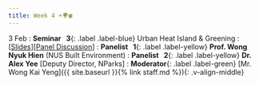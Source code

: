 ```yaml
---
title: Week 4 ☀️🌍🍀 
---
```


3 Feb
: **Seminar &nbsp; 3**{: .label .label-blue} Urban Heat Island & Greening
  : [[Slides](https://canvas.nus.edu.sg/courses/52842/files/3486183?module_item_id=311737)][[Panel Discussion](https://canvas.nus.edu.sg/courses/52842/files/3501696?module_item_id=312509)]
: **Panelist &nbsp; 1**{: .label .label-yellow} **Prof. Wong Nyuk Hien** (NUS Built Environment)
: **Panelist &nbsp; 2**{: .label .label-yellow} **Dr. Alex Yee** [Deputy Director, NParks]
: **Moderator**{: .label .label-green} [Mr. Wong Kai Yeng]({{ site.baseurl }}{% link staff.md %}){: .v-align-middle}

